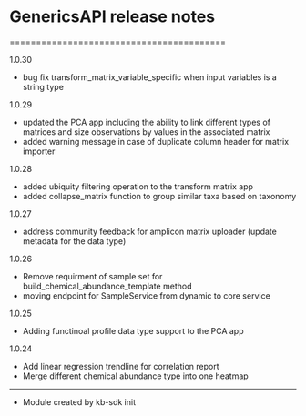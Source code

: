 # GenericsAPI release notes
=========================================

1.0.30
* bug fix transform_matrix_variable_specific when input variables is a string type

1.0.29
* updated the PCA app including the ability to link different types of matrices and size observations by values in the associated matrix
* added warning message in case of duplicate column header for matrix importer

1.0.28
* added ubiquity filtering operation to the transform matrix app
* added collapse_matrix function to group similar taxa based on taxonomy

1.0.27
* address community feedback for amplicon matrix uploader (update metadata for the data type)

1.0.26
* Remove requirment of sample set for build_chemical_abundance_template method
* moving endpoint for SampleService from dynamic to core service

1.0.25
* Adding functinoal profile data type support to the PCA app

1.0.24
* Add linear regression trendline for correlation report
* Merge different chemical abundance type into one heatmap

-----
* Module created by kb-sdk init
